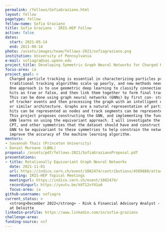 ```yaml
---
permalink: /fellows/SofiaGraziano.html
layout: fellow
pagetype: fellow
fellow-name: Sofia Graziano
title: Sofia Graziano - IRIS-HEP Fellow
active: false
dates:
  start: 2021-05-14
  end: 2021-08-14
photo: /assets/images/team/fellows-2021/sofiagraziano.png
institution: University of Pennsylvania
e-mail: sofiagra@sas.upenn.edu
project_title: Developing Symmetric Graph Neural Networks for Charged Particle Tracking
focus-area: ia
project_goal: >
  Charged particle tracking is essential in characterizing particles produced in colliders;
  traditional tracking algorithms scale up poorly, and new methods need to be developed.
  One approach is to use geometric deep learning to classify connections between tracker
  hits as true or false, and then link them together to form final track candidates.
  This can be done using graph neural networks (GNNs) by first con- structing a graph
  of tracker events and then processing the graph with an intelligent network (IN)
  or similar architecture. Graphs are a natural representation of particle data because
  hits can be represented as nodes and track segments can be represented as edges.
  This project proposes constructing the GNN, and implementing the function that the
  GNN learns on using the equivariant approach. I will investigate the rotational,
  CPT, and other symmetries that the dataset should have and construct and train the
  GNN to be equivariant to these symmetries to help constrain the network size and
  improve the accuracy of the machine learning algorithm.
mentors:
- Savannah Thais (Princeton University)
- Daniel Murnane (LBNL)
proposal: /assets/pdf/fellows-2021/SofiaGrazianoProposal.pdf
presentations:
- title: Rotationally Equivariant Graph Neural Networks
  date: 2021-11-01
  url: https://indico.cern.ch/event/1082474/contributions/4589888/attachments/2337501/3984346/Rotationally%20Equivariant%20Graph%20Neural%20Networks.pdf
  meeting: IRIS-HEP Topical Meetings
  meetingurl: https://indico.cern.ch/event/1082474/
  recordingurl: https://youtu.be/k6T12vY41oA
  focus-area: ia
github-username: sofiagra
current_status: >
  <strong>December 2022</strong> - Risk & Financial Advisory Analyst - Technology
  at Deloitte
linkedin-profile: https://www.linkedin.com/in/sofia-graziano
challenge-area:
funding-source: nsf
---
```

